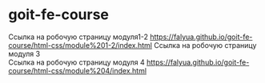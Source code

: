 # goit-fe-course
Ссылка на робочую страницу модуля1-2 https://falyua.github.io/goit-fe-course/html-css/module%201-2/index.html
Ссылка на робочую страницу модуля 3  
Ссылка на робочую страницу модуля 4  https://falyua.github.io/goit-fe-course/html-css/module%204/index.html
